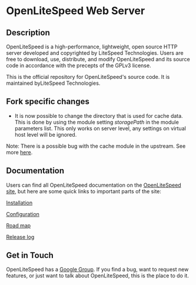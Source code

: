 OpenLiteSpeed Web Server
========

Description
--------

OpenLiteSpeed is a high-performance, lightweight, open source HTTP server developed and copyrighted by 
LiteSpeed Technologies. Users are free to download, use, distribute, and modify OpenLiteSpeed and its 
source code in accordance with the precepts of the GPLv3 license.

This is the official repository for OpenLiteSpeed's source code. It is maintained byLiteSpeed 
Technologies.

Fork specific changes
--------
- It is now possible to change the directory that is used for cache data. This is done by using the module setting *storagePath* in the module parameters list. This only works on server level, any settings on virtual host level will be ignored.

Note: There is a possible bug with the cache module in the upstream. See more [here](https://groups.google.com/forum/#!topic/openlitespeed-development/8hCiIDd-0Ek).

Documentation
--------

Users can find all OpenLiteSpeed documentation on the [OpenLiteSpeed site](http://open.litespeedtech.com), 
but here are some quick links to important parts of the site:

[Installation](http://open.litespeedtech.com/mediawiki/index.php/Help:Installation)

[Configuration](http://open.litespeedtech.com/mediawiki/index.php/Help:Configuration)

[Road map](http://open.litespeedtech.com/mediawiki/index.php/Road_Map)

[Release log](http://open.litespeedtech.com/mediawiki/index.php/Release_Log/1.x)

Get in Touch
--------

OpenLiteSpeed has a [Google Group](https://groups.google.com/forum/#!forum/openlitespeed-development). If 
you find a bug, want to request new features, or just want to talk about OpenLiteSpeed, this is the place
to do it.
